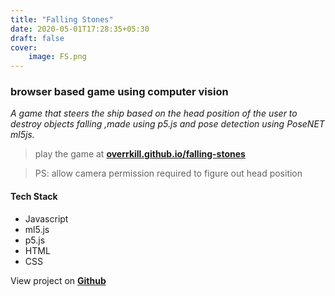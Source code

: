 ```yaml
---
title: "Falling Stones"
date: 2020-05-01T17:28:35+05:30
draft: false
cover:
    image: FS.png
---
```


### browser based game using computer vision 

*A game that steers the ship based on the head position of the user to destroy objects falling ,made using p5.js and pose detection using PoseNET ml5js.*

>play the game at **[overrkill.github.io/falling-stones](https://overrkill.github.io/falling-stones)**

>PS: allow camera permission required to figure out head position

#### Tech Stack
- Javascript 
- ml5.js
- p5.js
- HTML
- CSS

View project on **[Github](https://github.com/overrkill/falling-stones)**

